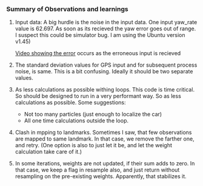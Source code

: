 ### Summary of Observations and learnings

1. Input data: 
   A big hurdle is the noise in the input data. One input yaw_rate value is 62.697. As soon as its recieved the yaw error goes out of range. 
   I suspect this could be simulator bug. I am using the Ubuntu version v1.45)
   <p>
   <a href= "error_occurs_on_eroneous_input.mp4"> Video showing the error</a> occurs as the erroneous input is recieved
   </p>


2. The standard deviation values for GPS input and for subsequent process noise, is same. This is a bit confusing. Ideally it should be two separate values. 

3. As less calculations as possible withing loops. 
   This code is time critical. So should be designed to run in a very performant way. So as less calculations as possible. Some suggestions: 
   - Not too many particles (just enough to localize the car)
   - All one time calculations outside the loop.


4. Clash in mpping to landmarks. 
	Sometimes I saw, that few observations are mapped to same landmark. In that case, we remove the farther one, and retry. 
	(One option is also to just let it be, and let the weight calculation take care of it.)

5. In some iterations, weights are not updated, if their sum adds to zero. In that case, we keep a flag in resample also, and just return without resampling on the pre-existing weights. Apparently, that stabilizes it. 